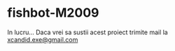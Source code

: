 # fishbot-M2009

In lucru...
Daca vrei sa sustii acest proiect trimite mail la xcandid.exe@gmail.com
